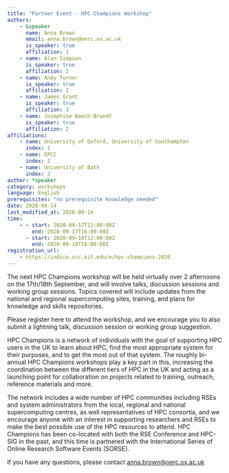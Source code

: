```yaml
---
title: "Partner Event - HPC Champions Workshop"
authors:
    - &speaker
      name: Anna Brown
      email: anna.brown@oerc.ox.ac.uk
      is_speaker: true
      affiliation: 1
    - name: Alan Simpson
      is_speaker: true
      affiliation: 2
    - name: Andy Turner
      is_speaker: true
      affiliation: 2
    - name: James Grant
      is_speaker: true
      affiliation: 3
    - name: Josephine Beech-Brandt
      is_speaker: true
      affiliation: 2
affiliations:
    - name: University of Oxford, University of Southampton
      index: 1
    - name: EPCC
      index: 2
    - name: University of Bath
      index: 3
author: *speaker
category: workshops
language: English
prerequisites: "no prerequisite knowledge needed"
date: 2020-09-14
last_modified_at: 2020-09-14
time:
    - - start: 2020-09-17T12:00:00Z
        end: 2020-09-17T16:00:00Z
      - start: 2020-09-18T12:00:00Z
        end: 2020-09-18T16:00:00Z
registration_url:
    - https://indico.scc.kit.edu/e/hpc-champions-2020
---
```

The next HPC Champions workshop will be held virtually over 2 afternoons on the 17th/18th September, and will involve talks, discussion sessions and working group sessions. Topics covered will include updates from the national and regional supercomputing sites, training, and plans for knowledge and skills repositories. 

Please register here to attend the workshop, and we encourage you to also submit a lightning talk, discussion session or working group suggestion.

HPC Champions is a network of individuals with the goal of supporting HPC users in the UK to learn about HPC, find the most appropriate system for their purposes, and to get the most out of that system. The roughly bi-annual HPC Champions workshops play a key part in this, increasing the coordination between the different tiers of HPC in the UK and acting as a launching point for collaboration on projects related to training, outreach, reference materials and more. 

The network includes a wide number of HPC communities including RSEs and system administrators from the local, regional and national supercomputing centres, as well representatives of HPC consortia, and we encourage anyone with an interest in supporting researchers and RSEs to make the best possible use of the HPC resources to attend. HPC Champions has been co-located with both the RSE Conference and HPC-SIG in the past, and this time is partnered with the International Series of Online Research Software Events (SORSE).

If you have any questions, please contact anna.brown@oerc.ox.ac.uk
